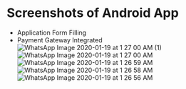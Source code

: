 # Screenshots of Android App
- Application Form Filling
- Payment Gateway Integrated
![WhatsApp Image 2020-01-19 at 1 27 00 AM (1)](https://user-images.githubusercontent.com/60029940/72669905-8b338380-3a5d-11ea-9a8e-1c9321eae6de.jpeg)
![WhatsApp Image 2020-01-19 at 1 27 00 AM](https://user-images.githubusercontent.com/60029940/72669907-8c64b080-3a5d-11ea-8dfd-c25a258e21c8.jpeg)
![WhatsApp Image 2020-01-19 at 1 26 59 AM](https://user-images.githubusercontent.com/60029940/72669909-8d95dd80-3a5d-11ea-80e5-e148bb540c9c.jpeg)
![WhatsApp Image 2020-01-19 at 1 26 58 AM](https://user-images.githubusercontent.com/60029940/72669910-9090ce00-3a5d-11ea-81f1-aa5985f8bf4b.jpeg)
![WhatsApp Image 2020-01-19 at 1 26 56 AM](https://user-images.githubusercontent.com/60029940/72669912-9686af00-3a5d-11ea-9557-04c314e3e0e5.jpeg)

